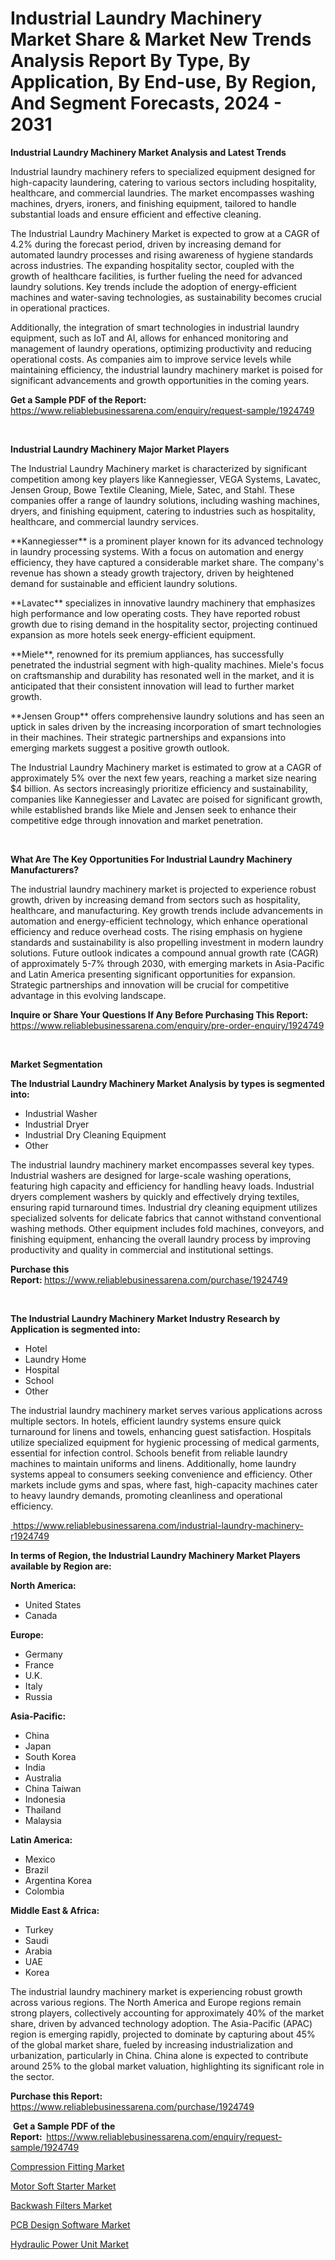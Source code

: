 <p><h1>Industrial Laundry Machinery Market Share & Market New Trends Analysis Report By Type, By Application, By End-use, By Region, And Segment Forecasts, 2024 - 2031</h1></p><p><strong>Industrial Laundry Machinery Market Analysis and Latest Trends</strong></p>
<p><p>Industrial laundry machinery refers to specialized equipment designed for high-capacity laundering, catering to various sectors including hospitality, healthcare, and commercial laundries. The market encompasses washing machines, dryers, ironers, and finishing equipment, tailored to handle substantial loads and ensure efficient and effective cleaning.</p><p>The Industrial Laundry Machinery Market is expected to grow at a CAGR of 4.2% during the forecast period, driven by increasing demand for automated laundry processes and rising awareness of hygiene standards across industries. The expanding hospitality sector, coupled with the growth of healthcare facilities, is further fueling the need for advanced laundry solutions. Key trends include the adoption of energy-efficient machines and water-saving technologies, as sustainability becomes crucial in operational practices. </p><p>Additionally, the integration of smart technologies in industrial laundry equipment, such as IoT and AI, allows for enhanced monitoring and management of laundry operations, optimizing productivity and reducing operational costs. As companies aim to improve service levels while maintaining efficiency, the industrial laundry machinery market is poised for significant advancements and growth opportunities in the coming years.</p></p>
<p><strong>Get a Sample PDF of the Report:&nbsp;</strong> <a href="https://www.reliablebusinessarena.com/enquiry/request-sample/1924749?utm_campaign=1599&utm_medium=2&utm_source=Github&utm_content=ia&utm_term=24102024&utm_id=industrial-laundry-machinery">https://www.reliablebusinessarena.com/enquiry/request-sample/1924749</a></p>
<p>&nbsp;</p>
<p><strong>Industrial Laundry Machinery Major Market Players</strong></p>
<p><p>The Industrial Laundry Machinery market is characterized by significant competition among key players like Kannegiesser, VEGA Systems, Lavatec, Jensen Group, Bowe Textile Cleaning, Miele, Satec, and Stahl. These companies offer a range of laundry solutions, including washing machines, dryers, and finishing equipment, catering to industries such as hospitality, healthcare, and commercial laundry services.</p><p>**Kannegiesser** is a prominent player known for its advanced technology in laundry processing systems. With a focus on automation and energy efficiency, they have captured a considerable market share. The company's revenue has shown a steady growth trajectory, driven by heightened demand for sustainable and efficient laundry solutions.</p><p>**Lavatec** specializes in innovative laundry machinery that emphasizes high performance and low operating costs. They have reported robust growth due to rising demand in the hospitality sector, projecting continued expansion as more hotels seek energy-efficient equipment.</p><p>**Miele**, renowned for its premium appliances, has successfully penetrated the industrial segment with high-quality machines. Miele's focus on craftsmanship and durability has resonated well in the market, and it is anticipated that their consistent innovation will lead to further market growth.</p><p>**Jensen Group** offers comprehensive laundry solutions and has seen an uptick in sales driven by the increasing incorporation of smart technologies in their machines. Their strategic partnerships and expansions into emerging markets suggest a positive growth outlook.</p><p>The Industrial Laundry Machinery market is estimated to grow at a CAGR of approximately 5% over the next few years, reaching a market size nearing $4 billion. As sectors increasingly prioritize efficiency and sustainability, companies like Kannegiesser and Lavatec are poised for significant growth, while established brands like Miele and Jensen seek to enhance their competitive edge through innovation and market penetration.</p></p>
<p>&nbsp;</p>
<p><strong>What Are The Key Opportunities For Industrial Laundry Machinery Manufacturers?</strong></p>
<p><p>The industrial laundry machinery market is projected to experience robust growth, driven by increasing demand from sectors such as hospitality, healthcare, and manufacturing. Key growth trends include advancements in automation and energy-efficient technology, which enhance operational efficiency and reduce overhead costs. The rising emphasis on hygiene standards and sustainability is also propelling investment in modern laundry solutions. Future outlook indicates a compound annual growth rate (CAGR) of approximately 5-7% through 2030, with emerging markets in Asia-Pacific and Latin America presenting significant opportunities for expansion. Strategic partnerships and innovation will be crucial for competitive advantage in this evolving landscape.</p></p>
<p><strong>Inquire or Share Your Questions If Any Before Purchasing This Report:</strong> <a href="https://www.reliablebusinessarena.com/enquiry/pre-order-enquiry/1924749?utm_campaign=1599&utm_medium=2&utm_source=Github&utm_content=ia&utm_term=24102024&utm_id=industrial-laundry-machinery">https://www.reliablebusinessarena.com/enquiry/pre-order-enquiry/1924749</a></p>
<p>&nbsp;</p>
<p><strong>Market Segmentation</strong></p>
<p><strong>The Industrial Laundry Machinery Market Analysis by types is segmented into:</strong></p>
<p><ul><li>Industrial Washer</li><li>Industrial Dryer</li><li>Industrial Dry Cleaning Equipment</li><li>Other</li></ul></p>
<p><p>The industrial laundry machinery market encompasses several key types. Industrial washers are designed for large-scale washing operations, featuring high capacity and efficiency for handling heavy loads. Industrial dryers complement washers by quickly and effectively drying textiles, ensuring rapid turnaround times. Industrial dry cleaning equipment utilizes specialized solvents for delicate fabrics that cannot withstand conventional washing methods. Other equipment includes fold machines, conveyors, and finishing equipment, enhancing the overall laundry process by improving productivity and quality in commercial and institutional settings.</p></p>
<p><strong>Purchase this Report:&nbsp;</strong><a href="https://www.reliablebusinessarena.com/purchase/1924749?utm_campaign=1599&utm_medium=2&utm_source=Github&utm_content=ia&utm_term=24102024&utm_id=industrial-laundry-machinery">https://www.reliablebusinessarena.com/purchase/1924749</a></p>
<p>&nbsp;</p>
<p><strong>The Industrial Laundry Machinery Market Industry Research by Application is segmented into:</strong></p>
<p><ul><li>Hotel</li><li>Laundry Home</li><li>Hospital</li><li>School</li><li>Other</li></ul></p>
<p><p>The industrial laundry machinery market serves various applications across multiple sectors. In hotels, efficient laundry systems ensure quick turnaround for linens and towels, enhancing guest satisfaction. Hospitals utilize specialized equipment for hygienic processing of medical garments, essential for infection control. Schools benefit from reliable laundry machines to maintain uniforms and linens. Additionally, home laundry systems appeal to consumers seeking convenience and efficiency. Other markets include gyms and spas, where fast, high-capacity machines cater to heavy laundry demands, promoting cleanliness and operational efficiency.</p></p>
<p><a href="https://www.reliablebusinessarena.com/industrial-laundry-machinery-r1924749?utm_campaign=1599&utm_medium=2&utm_source=Github&utm_content=ia&utm_term=24102024&utm_id=industrial-laundry-machinery">&nbsp;https://www.reliablebusinessarena.com/industrial-laundry-machinery-r1924749</a></p>
<p><strong>In terms of Region, the Industrial Laundry Machinery Market Players available by Region are:</strong></p>
<p>
    <p> <strong> North America: </strong>
        <ul>
            <li>United States</li>
            <li>Canada</li>
        </ul>
        </p> 
    <p> <strong> Europe: </strong>
        <ul>
            <li>Germany</li>
            <li>France</li>
            <li>U.K.</li>
            <li>Italy</li>
            <li>Russia</li>
        </ul>
        </p> 
    <p> <strong> Asia-Pacific: </strong>
        <ul>
            <li>China</li>
            <li>Japan</li>
            <li>South Korea</li>
            <li>India</li>
            <li>Australia</li>
            <li>China Taiwan</li>
            <li>Indonesia</li>
            <li>Thailand</li>
            <li>Malaysia</li>
        </ul>
        </p> 
    <p> <strong> Latin America: </strong>
        <ul>
            <li>Mexico</li>
            <li>Brazil</li>
            <li>Argentina Korea</li>
            <li>Colombia</li>
        </ul>
        </p> 
    <p> <strong> Middle East & Africa: </strong>
        <ul>
            <li>Turkey</li>
            <li>Saudi</li>
            <li>Arabia</li>
            <li>UAE</li>
            <li>Korea</li>
        </ul>
    </p>
    </p>
<p><p>The industrial laundry machinery market is experiencing robust growth across various regions. The North America and Europe regions remain strong players, collectively accounting for approximately 40% of the market share, driven by advanced technology adoption. The Asia-Pacific (APAC) region is emerging rapidly, projected to dominate by capturing about 45% of the global market share, fueled by increasing industrialization and urbanization, particularly in China. China alone is expected to contribute around 25% to the global market valuation, highlighting its significant role in the sector.</p></p>
<p><strong>Purchase this Report: </strong><a href="https://www.reliablebusinessarena.com/purchase/1924749?utm_campaign=1599&utm_medium=2&utm_source=Github&utm_content=ia&utm_term=24102024&utm_id=industrial-laundry-machinery">https://www.reliablebusinessarena.com/purchase/1924749</a></p>
<p>&nbsp;<strong>Get a Sample PDF of the Report:&nbsp;&nbsp;</strong><a href="https://www.reliablebusinessarena.com/enquiry/request-sample/1924749?utm_campaign=1599&utm_medium=2&utm_source=Github&utm_content=ia&utm_term=24102024&utm_id=industrial-laundry-machinery">https://www.reliablebusinessarena.com/enquiry/request-sample/1924749</a></p>
<p><strong></strong></p>
<p><p><a href="https://www.linkedin.com/pulse/compression-fitting-market-trends-focusing-insight-forecast-7cpaf?utm_campaign=1599&utm_medium=2&utm_source=Github&utm_content=ia&utm_term=24102024&utm_id=industrial-laundry-machinery">Compression Fitting Market</a></p><p><a href="https://www.linkedin.com/pulse/motor-soft-starter-market-maturity-analysis-regional-disparities-t21uf?utm_campaign=1599&utm_medium=2&utm_source=Github&utm_content=ia&utm_term=24102024&utm_id=industrial-laundry-machinery">Motor Soft Starter Market</a></p><p><a href="https://www.linkedin.com/pulse/global-backwash-filters-market-size-trends-analysis-regional-outlook-dfvff?utm_campaign=1599&utm_medium=2&utm_source=Github&utm_content=ia&utm_term=24102024&utm_id=industrial-laundry-machinery">Backwash Filters Market</a></p><p><a href="https://www.linkedin.com/pulse/global-pcb-design-software-market-size-trends-analysis-regional-upc7c?utm_campaign=1599&utm_medium=2&utm_source=Github&utm_content=ia&utm_term=24102024&utm_id=industrial-laundry-machinery">PCB Design Software Market</a></p><p><a href="https://www.linkedin.com/pulse/hydraulic-power-unit-market-dynamics-application-types-emerging-orpif?utm_campaign=1599&utm_medium=2&utm_source=Github&utm_content=ia&utm_term=24102024&utm_id=industrial-laundry-machinery">Hydraulic Power Unit Market</a></p></p>
